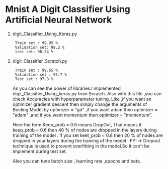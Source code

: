 # Mnist A Digit Classifier Using Artificial Neural Network

1) digit_Classifier_Using_Keras.py
      
        Train set : 99.95 %
        Validation set: 98.2 %
        test set: 98.24 %
        
2) digit_Classifier_Scratch.py
    
        Train set : 99.65 %
        Validation set : 97.7 %
        Test set : 97.8 %
        
      As you can see the power of libraries.I implemented digit_Classifier_Using_keras.py from Scratch.
      Also with this file ,you can check Accuracies with hyperparameter tuning.
      Like ,if you want an optimizer gradient descent  then simply change the arguments of Buiding Model by
            optimizer  = "gd"
           ,if you want adam then
            optimizer = "adam" 
            ,and if you want momentum then
            optimizer = "momentum".
            
      Here the term Keep_prob = 0.6 means DropOut,
            That means if keep_prob = 0.6 then 40 % of nodes are dropped in the layers during training of the model .
            If you set keet_prob = 0.8 then 20 % of nodes are dropped in your layers during the training of the model .
            FYI => Dropout technique is used to prevent overfitting in the model.So it can't be implement during test set.
            
      Also you can tune batch size , learning rate ,epochs and beta.
            
